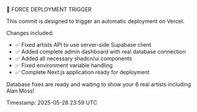 🚀 FORCE DEPLOYMENT TRIGGER

This commit is designed to trigger an automatic deployment on Vercel.

Changes included:
- ✅ Fixed artists API to use server-side Supabase client 
- ✅ Added complete admin dashboard with real database connection
- ✅ Added all necessary shadcn/ui components
- ✅ Fixed environment variable handling
- ✅ Complete Next.js application ready for deployment

Database fixes are ready and waiting to show your 6 real artists including Alan Moss!

Timestamp: 2025-05-28 23:59 UTC